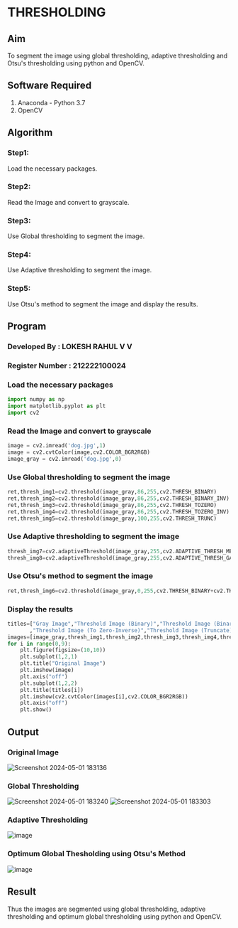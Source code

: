 # THRESHOLDING
## Aim
To segment the image using global thresholding, adaptive thresholding and Otsu's thresholding using python and OpenCV.

## Software Required
1. Anaconda - Python 3.7
2. OpenCV

## Algorithm
### Step1:
Load the necessary packages.

### Step2: 
Read the Image and convert to grayscale.

### Step3: 
Use Global thresholding to segment the image.

### Step4: 
Use Adaptive thresholding to segment the image.

### Step5: 
Use Otsu's method to segment the image and display the results.

## Program
### Developed By : LOKESH RAHUL V V
### Register Number : 212222100024

### Load the necessary packages
```python
import numpy as np
import matplotlib.pyplot as plt
import cv2
```
### Read the Image and convert to grayscale
```python
image = cv2.imread('dog.jpg',1)
image = cv2.cvtColor(image,cv2.COLOR_BGR2RGB)
image_gray = cv2.imread('dog.jpg',0)
```
### Use Global thresholding to segment the image
```python
ret,thresh_img1=cv2.threshold(image_gray,86,255,cv2.THRESH_BINARY)
ret,thresh_img2=cv2.threshold(image_gray,86,255,cv2.THRESH_BINARY_INV)
ret,thresh_img3=cv2.threshold(image_gray,86,255,cv2.THRESH_TOZERO)
ret,thresh_img4=cv2.threshold(image_gray,86,255,cv2.THRESH_TOZERO_INV)
ret,thresh_img5=cv2.threshold(image_gray,100,255,cv2.THRESH_TRUNC)
```
### Use Adaptive thresholding to segment the image
```python
thresh_img7=cv2.adaptiveThreshold(image_gray,255,cv2.ADAPTIVE_THRESH_MEAN_C,cv2.THRESH_BINARY,11,2)
thresh_img8=cv2.adaptiveThreshold(image_gray,255,cv2.ADAPTIVE_THRESH_GAUSSIAN_C,cv2.THRESH_BINARY,11,2)
```
### Use Otsu's method to segment the image 
```python
ret,thresh_img6=cv2.threshold(image_gray,0,255,cv2.THRESH_BINARY+cv2.THRESH_OTSU)
```
### Display the results
```python
titles=["Gray Image","Threshold Image (Binary)","Threshold Image (Binary Inverse)","Threshold Image (To Zero)"
       ,"Threshold Image (To Zero-Inverse)","Threshold Image (Truncate)","Otsu","Adaptive Threshold (Mean)","Adaptive Threshold (Gaussian)"]
images=[image_gray,thresh_img1,thresh_img2,thresh_img3,thresh_img4,thresh_img5,thresh_img6,thresh_img7,thresh_img8]
for i in range(0,9):
    plt.figure(figsize=(10,10))
    plt.subplot(1,2,1)
    plt.title("Original Image")
    plt.imshow(image)
    plt.axis("off")
    plt.subplot(1,2,2)
    plt.title(titles[i])
    plt.imshow(cv2.cvtColor(images[i],cv2.COLOR_BGR2RGB))
    plt.axis("off")
    plt.show()
```
## Output
### Original Image
![Screenshot 2024-05-01 183136](https://github.com/lokeshrahulv/Thresholdingg/assets/118423842/5b59dbed-6233-4623-a671-69f2d7b87b9e)

### Global Thresholding
![Screenshot 2024-05-01 183240](https://github.com/lokeshrahulv/Thresholdingg/assets/118423842/74c9a5c8-2a09-4370-8166-d48db5650531)
![Screenshot 2024-05-01 183303](https://github.com/lokeshrahulv/Thresholdingg/assets/118423842/64beedac-6643-4eaa-8de4-3ad6df03bc8c)

### Adaptive Thresholding
![image](https://github.com/lokeshrahulv/Thresholdingg/assets/118423842/6aa8780c-2d6e-404b-81c0-ea18eca81315)

### Optimum Global Thesholding using Otsu's Method
![image](https://github.com/lokeshrahulv/Thresholdingg/assets/118423842/8c8ece0c-c242-4b8a-9506-6ef1093756a4)

## Result
Thus the images are segmented using global thresholding, adaptive thresholding and optimum global thresholding using python and OpenCV.
